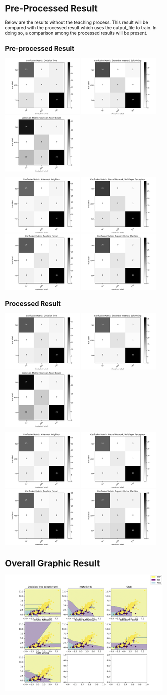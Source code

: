 # Pre-Processed Result
Below are the results without the teaching process. This result will be compared with the processed result which uses the output_file to train. In doing so, a comparison among the processed results will be present.

## Pre-processed Result
<p float="left">
  <img src="/Code/Data-Analysis/Pre-processed/Pre_DecisionTree.png" width="240" />
  <img src="/Code/Data-Analysis/Pre-processed/Pre_EnsembleM.png" width="240" />
  <img src="/Code/Data-Analysis/Pre-processed/Pre_GaussianN.png" width="240" />
</p>

<p float="left">
  <img src="/Code/Data-Analysis/Pre-processed/Pre_K-Nearest.png" width="240" />
  <img src="/Code/Data-Analysis/Pre-processed/Pre_NeuralN.png" width="240" />
  <img src="/Code/Data-Analysis/Pre-processed/Pre_RandomF.png" width="240" />
  <img src="/Code/Data-Analysis/Pre-processed/Pre_SVM.png" width="240" />
</p>

## Processed Result
<p float="left">
  <img src="/Code/Data-Analysis/Processed/DecisionTree.png" width="240" />
  <img src="/Code/Data-Analysis/Processed/EnsembleM.png" width="240" />
  <img src="/Code/Data-Analysis/Processed/GaussianN.png" width="240" />
</p>
<p float="left">
  <img src="/Code/Data-Analysis/Processed/K-Nearest.png" width="240" />
  <img src="/Code/Data-Analysis/Processed/NeuralN.png" width="240" />
  <img src="/Code/Data-Analysis/Processed/RandomF.png" width="240" />
  <img src="/Code/Data-Analysis/Processed/SVM.png" width="240" />
</p>

# Overall Graphic Result
![](/Result/Classification_Result.png)
